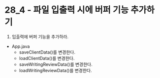 # 28_4 - 파일 입출력 시에 버퍼 기능 추가하기

1) 입출력에 버퍼 기능을 추가하라.

- App.java 
  - saveClientData()를 변경한다.
  - loadClientData()를 변경한다.
  - saveWritingReviewData()를 변경한다.
  - loadWritingReviewData()를 변경한다.

